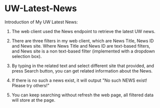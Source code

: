 # UW-Latest-News

Introduction of My UW Latest News:

1. The web client used the News endpoint to retrieve the latest UW news.

2. There are three filters in my web client, which are News Title, News ID and News site.
  Where News Title and News ID are text-based filters,
  and News site is a non text-based filter (implemented with a dropdown selection box).

3. By typing in the related text and select different site that provided, and press Search button,
  you can get related information about the News.

4. If there is no such a news exist, it will output "No such NEWS exist! Please try others!"

5. You can keep searching without refresh the web page, all filtered data will store at the page.
